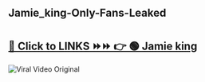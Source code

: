 
 ## Jamie_king-Only-Fans-Leaked

# <h2><a href="https://clipsfans.com/Jamie_king&ref=git">🔗 Click to LINKS ⏩⏩ 👉 🟢 Jamie king </a></h2>

<a href="https://clipsfans.com/Jamie_king&ref=git" rel="nofollow" data-target="animated-image.originalLink"><img src="https://i.ibb.co.com/xMMVF88/686577567.gif" alt="Viral Video Original" style="max-width: 100%; display: inline-block;" data-target="animated-image.originalImage"></a>

